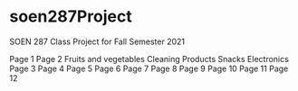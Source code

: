 # soen287Project
SOEN 287 Class Project for Fall Semester 2021

Page 1
Page 2
  Fruits and vegetables
  Cleaning Products
  Snacks
  Electronics
Page 3
Page 4
Page 5
Page 6
Page 7
Page 8
Page 9
Page 10
Page 11
Page 12
